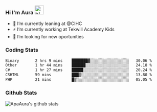 ### Hi I'm Aura <img src="https://user-images.githubusercontent.com/1303154/88677602-1635ba80-d120-11ea-84d8-d263ba5fc3c0.gif" width="28px" alt="hi">

- 🔭 I’m currently leaning at @CIHC
- ⚡ I’m currently working at Tekwill Academy Kids
- 🤔 I’m looking for new oportunities


### Coding Stats

<!--START_SECTION:waka-->

```txt
Binary       2 hrs 9 mins    ███████▓░░░░░░░░░░░░░░░░░   30.06 %
Other        1 hr 44 mins    ██████░░░░░░░░░░░░░░░░░░░   24.18 %
C#           1 hr 27 mins    █████░░░░░░░░░░░░░░░░░░░░   20.24 %
CSHTML       59 mins         ███▒░░░░░░░░░░░░░░░░░░░░░   13.80 %
PHP          21 mins         █▒░░░░░░░░░░░░░░░░░░░░░░░   05.05 %
```

<!--END_SECTION:waka-->

### Github Stats

![ApaAura's github stats](https://github-readme-stats.vercel.app/api?username=ApaAura&count_private=true&theme=tokyonight&hide=contribs,prs)
